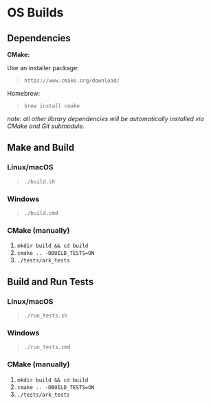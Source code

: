 
# OS Builds

## Dependencies

**CMake:**

Use an installer package:

> `https://www.cmake.org/download/`

Homebrew:

> `brew install cmake`

_note: all other library dependencies will be automatically installed via CMake and Git submodule._

## Make and Build

### Linux/macOS

> `./build.sh`

### Windows

> `./build.cmd`

### CMake (manually)

1) `mkdir build && cd build`
2) `cmake .. -DBUILD_TESTS=ON`
3) `./tests/ark_tests`

## Build and Run Tests

### Linux/macOS

> `./run_tests.sh`

### Windows

> `./run_tests.cmd`

### CMake (manually)

1) `mkdir build && cd build`
2) `cmake .. -DBUILD_TESTS=ON`
3) `./tests/ark_tests`
